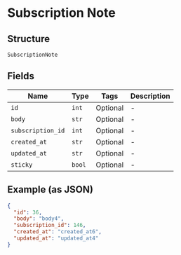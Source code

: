 
# Subscription Note

## Structure

`SubscriptionNote`

## Fields

| Name | Type | Tags | Description |
|  --- | --- | --- | --- |
| `id` | `int` | Optional | - |
| `body` | `str` | Optional | - |
| `subscription_id` | `int` | Optional | - |
| `created_at` | `str` | Optional | - |
| `updated_at` | `str` | Optional | - |
| `sticky` | `bool` | Optional | - |

## Example (as JSON)

```json
{
  "id": 36,
  "body": "body4",
  "subscription_id": 146,
  "created_at": "created_at6",
  "updated_at": "updated_at4"
}
```

